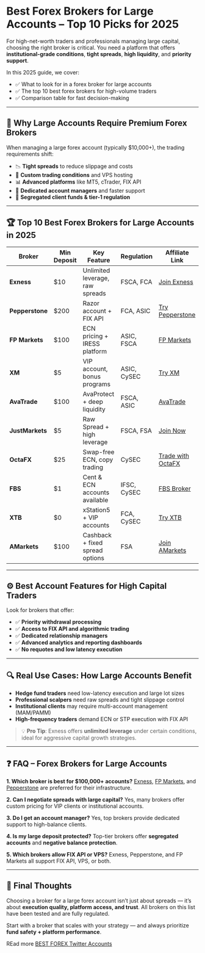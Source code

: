 # Best Forex Brokers for Large Accounts – Top 10 Picks for 2025

For high-net-worth traders and professionals managing large capital, choosing the right broker is critical. You need a platform that offers **institutional-grade conditions**, **tight spreads**, **high liquidity**, and **priority support**.

In this 2025 guide, we cover:

* ✅ What to look for in a forex broker for large accounts
* ✅ The top 10 best forex brokers for high-volume traders
* ✅ Comparison table for fast decision-making

---

## 💼 Why Large Accounts Require Premium Forex Brokers

When managing a large forex account (typically \$10,000+), the trading requirements shift:

* 📉 **Tight spreads** to reduce slippage and costs
* 🧩 **Custom trading conditions** and VPS hosting
* 📊 **Advanced platforms** like MT5, cTrader, FIX API
* 🤝 **Dedicated account managers** and faster support
* 🏦 **Segregated client funds & tier-1 regulation**

---

## 🏆 Top 10 Best Forex Brokers for Large Accounts in 2025

| Broker          | Min Deposit | Key Feature                     | Regulation  | Affiliate Link                                                                                         |
| --------------- | ----------- | ------------------------------- | ----------- | ------------------------------------------------------------------------------------------------------ |
| **Exness**      | \$10        | Unlimited leverage, raw spreads | FSCA, FCA   | [Join Exness](https://one.exnesstrack.org/a/english23)                                                 |
| **Pepperstone** | \$200       | Razor account + FIX API         | FCA, ASIC   | [Try Pepperstone](https://trk.pepperstonepartners.com/aff_c?offer_id=367&aff_id=33954)                 |
| **FP Markets**  | \$100       | ECN pricing + IRESS platform    | ASIC, FSCA  | [FP Markets](https://www.fpmarkets.com/?redir=stv&fpm-affiliate-utm-source=IB&fpm-affiliate-agt=56244) |
| **XM**          | \$5         | VIP account, bonus programs     | ASIC, CySEC | [Try XM](https://clicks.pipaffiliates.com/c?c=589901&l=en&p=0)                                         |
| **AvaTrade**    | \$100       | AvaProtect + deep liquidity     | FSCA, ASIC  | [AvaTrade](https://www.avatrade.com?versionId=10301&tag=194438)                                        |
| **JustMarkets** | \$5         | Raw Spread + high leverage      | FSCA, FSA   | [Join Now](https://one.justmarkets.link/a/79iqw0j6nj)                                                  |
| **OctaFX**      | \$25        | Swap-free ECN, copy trading     | CySEC       | [Trade with OctaFX](https://my.octafx.com/open-account/?refid=ib35647800)                              |
| **FBS**         | \$1         | Cent & ECN accounts available   | IFSC, CySEC | [FBS Broker](https://fbs.partners?ibl=587836&ibp=21398815)                                             |
| **XTB**         | \$0         | xStation5 + VIP accounts        | FCA, CySEC  | [Try XTB](https://link-pso.xtb.com/pso/zrUCY)                                                          |
| **AMarkets**    | \$100       | Cashback + fixed spread options | FSA         | [Join AMarkets](https://amarketstrading.co/?g=WNRAN9)                                                  |

---

## ⚙️ Best Account Features for High Capital Traders

Look for brokers that offer:

* ✅ **Priority withdrawal processing**
* ✅ **Access to FIX API and algorithmic trading**
* ✅ **Dedicated relationship managers**
* ✅ **Advanced analytics and reporting dashboards**
* ✅ **No requotes and low latency execution**

---

## 🔍 Real Use Cases: How Large Accounts Benefit

* **Hedge fund traders** need low-latency execution and large lot sizes
* **Professional scalpers** need raw spreads and tight slippage control
* **Institutional clients** may require multi-account management (MAM/PAMM)
* **High-frequency traders** demand ECN or STP execution with FIX API

> 💡 **Pro Tip**: Exness offers **unlimited leverage** under certain conditions, ideal for aggressive capital growth strategies.

---

## ❓ FAQ – Forex Brokers for Large Accounts

**1. Which broker is best for \$100,000+ accounts?**
[Exness](https://one.exnesstrack.org/a/english23), [FP Markets](https://www.fpmarkets.com/?redir=stv&fpm-affiliate-utm-source=IB&fpm-affiliate-agt=56244), and [Pepperstone](https://trk.pepperstonepartners.com/aff_c?offer_id=367&aff_id=33954) are preferred for their infrastructure.

**2. Can I negotiate spreads with large capital?**
Yes, many brokers offer custom pricing for VIP clients or institutional accounts.

**3. Do I get an account manager?**
Yes, top brokers provide dedicated support to high-balance clients.

**4. Is my large deposit protected?**
Top-tier brokers offer **segregated accounts** and **negative balance protection**.

**5. Which brokers allow FIX API or VPS?**
Exness, Pepperstone, and FP Markets all support FIX API, VPS, or both.

---

## 📝 Final Thoughts

Choosing a broker for a large forex account isn’t just about spreads — it’s about **execution quality, platform access, and trust**. All brokers on this list have been tested and are fully regulated.

Start with a broker that scales with your strategy — and always prioritize **fund safety + platform performance**.

REad more [BEST FOREX Twitter Accounts ](https://github.com/mekuro/BEST-FOREX-Twitter-Accounts)
